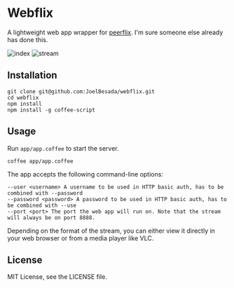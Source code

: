 # Webflix

A lightweight web app wrapper for [peerflix](https://github.com/mafintosh/peerflix).
I'm sure someone else already has done this.

![index](https://raw.github.com/JoelBesada/webflix/master/screenshots/index.png)
![stream](https://raw.github.com/JoelBesada/webflix/master/screenshots/stream.png)

## Installation
```
git clone git@github.com:JoelBesada/webflix.git
cd webflix
npm install
npm install -g coffee-script
```

## Usage
Run `app/app.coffee` to start the server.

```
coffee app/app.coffee
```

The app accepts the following command-line options:

```
--user <username> A username to be used in HTTP basic auth, has to be combined with --password
--password <password> A password to be used in HTTP basic auth, has to be combined with --use
--port <port> The port the web app will run on. Note that the stream will always be on port 8888.
```

Depending on the format of the stream, you can either view it directly in your web browser
or from a media player like VLC.

## License
MIT License, see the LICENSE file.